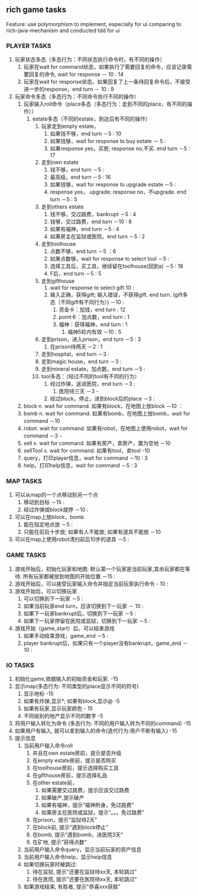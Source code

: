 ## rich game tasks
Feature: use polymorphism to implement, especially for ui comparing to rich-java-mechanism and conducted tdd for ui

### PLAYER TASKS
1. 玩家状态多态（多态行为：不同状态执行命令时，有不同的操作）
	1. 玩家在wait for command状态，如果执行了需要回复的命令，应该记录需要回复的命令, wait for response － 10 : 14
	1. 玩家在wait for response状态，如果回复了上一条待回复命令后，不接受进一步的response，end turn － 10 : 9
1. 玩家命令多态（多态行为：不同命令执行不同的操作）
	1. 玩家输入roll命令（place多态（多态行为：走到不同的place，有不同的操作））
		1. estate多态（不同的estate，到达后有不同的操作）
			1. 玩家走到empty estate，
				1. 如果钱不够，end turn －5 : 10
				1. 如果钱够，wait for response to buy estate － 5 : 
				1. 如果response yes，买房; response no,不买. end turn －5 : 17
			1. 走到own estate
				1. 钱不够，end turn －5 :
				1. 最高级，end turn －5 : 16
				1. 如果钱够，wait for response to upgrade estate －5 :
				1. response yes， upgrade; response no，不upgrade. end turn －5 : 5
			1. 走到others estate
				1. 钱不够，交过路费，bankrupt －5 : 4
				1. 钱够，交过路费，end turn －10 : 8
				1. 如果有福神，end turn －5 : 4 
				1. 如果房主在监狱或医院，end turn －5 : 2
            1. 走到toolhouse
                1. 点数不够，end turn －5 ：6
                2. 如果点数够，wait for response to select tool －5 :  
                3. 选择工具后，买工具，继续留在toolhouse(回到a) －5 : 18
                1. F后，end turn －5 :  5
            1. 走到gifthouse
                1. wait for response to select gift  10 : 
                1. 输入正确，获得gift; 输入错误，不获得gift. end turn. (gift多态（不同gift有不同行为）) －10 : 
                    1. 资金卡：加钱，end turn : 12
                    1. point卡：加点数，end turn : 1
                    1. 福神：获得福神，end turn : 1
                        1. 福神5轮内有效 －10 : 5
            1. 走到prison，进入prison，end turn －5 : 3
                1. 在prison待两天 －2 : 1
            1. 走到hospital，end turn －3 :  
            1. 走到magic house，end turn －3 :  
            1. 走到mineral estate，加点数，end turn －5 :  
            1. tool多态：（经过不同的tool有不同的行为）
                1. 经过炸弹，送进医院，end turn －3 :
                    1. 医院待三天 －3 - 
                1. 经过block，停止，进到block后的place －3 : 
    1. block n. wait for command. 如果有block，在地图上放block －10 ：
    1. bomb n. wait for command. 如果有bomb，在地图上放bomb，wait for command －10
    1. robot. wait for command. 如果有robot，在地图上使用robot，wait for command －3 -
    1. sell x. wait for command. 如果有房产，卖房产，置为空地 －10
    1. sellTool x. wait for command. 如果有tool，卖tool -10
    1. query，打印player信息，wait for command －10 :  3
    1. help，打印help信息，wait for command －5 : 3

### MAP TASKS
1. 可以从map的一个点移动到另一个点
    1. 移动到目标  －15 : 
    1. 经过炸弹或block就停 －10 : 
1. 可以在map上放block，bomb
    1. 能在指定地点放 －5 :  
    1. 只能在前后十步放; 如果有人不能放; 如果有道具不能放 －10 
1. 可以在map上使用robot清扫前后10步的道具 －5 : 

### GAME TASKS
1. 游戏开始后，初始化玩家和地图. 默认第一个玩家是当前玩家,其余玩家都在等待. 所有玩家都被放到地图的开始位置 －15 : 
1. 游戏开始后，可以接受玩家输入命令并指定当前玩家执行命令 - 10 : 
1. 游戏开始后，可以切换玩家
    1. 可以切换到下一玩家 －5 : 
    1. 如果当前玩家end turn，应该切换到下一玩家 － 10 :  
    1. 如果下一玩家bankrupt后，切换到下一玩家 －5 :
    1. 如果下一玩家停留在医院或监狱，切换到下一玩家 －5 : 
1. 游戏开始（game_start）后，可以结束游戏
    1. 如果手动结束游戏，game_end －5 : 
    1. player bankrupt后，如果只有一个player没有bankrupt，game_end －10 :

### IO TASKS
1. 初始化game,依据输入的初始资金和玩家. -15
2. 显示map(多态行为: 不同类型的place显示不同的符号)
    1. 显示地标 -15
    1. 如果有炸弹,显示*; 如果有block,显示@ -5
    1. 如果有玩家,显示玩家颜色 - 15
    1. 不同级别的地产显示不同的数字 -5
1. 将用户输入转化为命令 (多态行为: 不同的用户输入转为不同的command) -15
1. 如果用户有输入, 就可以拿到输入的命令(迭代行为:用户不断有输入)  -15
1. 提示信息
    1. 当前用户输入命令roll
        1. 并且在own estate房前，提示是否升级
        1. 在empty estate房前，提示是否购买
        1. 在toolhouse房前，提示选择购买工具
        1. 在gifthouse房前，提示选择礼品
        1. 在other estate前，
            1. 如果需要交过路费，提示应该交过路费
            1. 如果破产,提示破产
            1. 如果有福神，提示“福神附身，免过路费”
            1. 如果房主在医院或监狱，提示“。。。免过路费”
        1. 在prison，提示“监狱待2天”
        1. 在block前, 提示“遇到block停止”
        1. 在bomb, 提示“遇到bomb，进医院3天“
        1. 在矿地, 提示”获得点数“
    1. 当前用户输入命令query，显示当前玩家的资产信息
    1. 当前用户输入命令help，显示help信息
    1. 如果切换玩家时被跳过:
        1. 待在监狱, 提示"还要在监狱待xx天, 本轮跳过"
        1. 待在医院, 提示"还要在医院待xx天, 本轮跳过"
    1. 如果游戏结束, 有胜者, 提示"恭喜xxx获胜"
    
